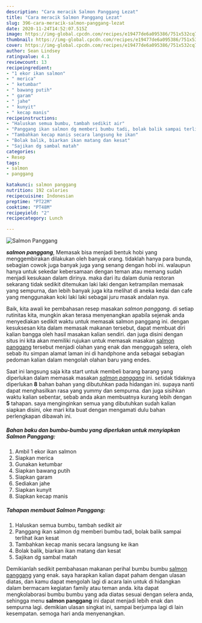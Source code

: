 ```yaml
---
description: "Cara meracik Salmon Panggang Lezat"
title: "Cara meracik Salmon Panggang Lezat"
slug: 396-cara-meracik-salmon-panggang-lezat
date: 2020-11-24T14:52:07.515Z
image: https://img-global.cpcdn.com/recipes/e19477de6a095386/751x532cq70/salmon-panggang-foto-resep-utama.jpg
thumbnail: https://img-global.cpcdn.com/recipes/e19477de6a095386/751x532cq70/salmon-panggang-foto-resep-utama.jpg
cover: https://img-global.cpcdn.com/recipes/e19477de6a095386/751x532cq70/salmon-panggang-foto-resep-utama.jpg
author: Sean Lindsey
ratingvalue: 4.1
reviewcount: 13
recipeingredient:
- "1 ekor ikan salmon"
- " merica"
- " ketumbar"
- " bawang putih"
- " garam"
- " jahe"
- " kunyit"
- " kecap manis"
recipeinstructions:
- "Haluskan semua bumbu, tambah sedikit air"
- "Panggang ikan salmon dg memberi bumbu tadi, bolak balik sampai terlihat ikan kesat"
- "Tambahkan kecap manis secara langsung ke ikan"
- "Bolak balik, biarkan ikan matang dan kesat"
- "Sajikan dg sambal matah"
categories:
- Resep
tags:
- salmon
- panggang

katakunci: salmon panggang 
nutrition: 192 calories
recipecuisine: Indonesian
preptime: "PT22M"
cooktime: "PT48M"
recipeyield: "2"
recipecategory: Lunch

---
```



![Salmon Panggang](https://img-global.cpcdn.com/recipes/e19477de6a095386/751x532cq70/salmon-panggang-foto-resep-utama.jpg)

<b><i>salmon panggang</i></b>, Memasak bisa menjadi bentuk hobi yang menggembirakan dilakukan oleh banyak orang. tidaklah hanya para bunda, sebagian cowok juga banyak juga yang senang dengan hobi ini. walaupun hanya untuk sekedar kebersamaan dengan teman atau memang sudah menjadi kesukaan dalam dirinya. maka dari itu dalam dunia restoran sekarang tidak sedikit ditemukan laki laki dengan ketrampilan memasak yang sempurna, dan lebih banyak juga kita melihat di aneka kedai dan cafe yang menggunakan koki laki laki sebagai juru masak andalan nya.

Baik, kita awali ke pembahasan resep masakan <i>salmon panggang</i>. di setiap rutinitas kita, mungkin akan terasa menyenangkan apabila sejenak anda menyediakan sedikit waktu untuk memasak salmon panggang ini. dengan kesuksesan kita dalam memasak makanan tersebut, dapat membuat diri kalian bangga oleh hasil masakan kalian sendiri. dan juga disini dengan situs ini kita akan memiliki rujukan untuk memasak masakan <u>salmon panggang</u> tersebut menjadi olahan yang enak dan menggugah selera, oleh sebab itu simpan alamat laman ini di handphone anda sebagai sebagian pedoman kalian dalam mengolah olahan baru yang endes.




Saat ini langsung saja kita start untuk membeli barang barang yang diperlukan dalam memasak masakan <u><i>salmon panggang</i></u> ini. setidak tidaknya diperlukan <b>8</b> bahan bahan yang dibutuhkan pada hidangan ini. supaya nanti dapat menghasilkan rasa yang yummy dan sempurna. dan juga sisihkan waktu kalian sebentar, sebab anda akan membuatnya kurang lebih dengan <b>5</b> tahapan. saya menginginkan semua yang dibutuhkan sudah kalian siapkan disini, oke mari kita buat dengan mengamati dulu bahan perlengkapan dibawah ini.

<!--inarticleads1-->

##### Bahan baku dan bumbu-bumbu yang diperlukan untuk menyiapkan Salmon Panggang:

1. Ambil 1 ekor ikan salmon
1. Siapkan  merica
1. Gunakan  ketumbar
1. Siapkan  bawang putih
1. Siapkan  garam
1. Sediakan  jahe
1. Siapkan  kunyit
1. Siapkan  kecap manis




<!--inarticleads2-->

##### Tahapan membuat Salmon Panggang:

1. Haluskan semua bumbu, tambah sedikit air
1. Panggang ikan salmon dg memberi bumbu tadi, bolak balik sampai terlihat ikan kesat
1. Tambahkan kecap manis secara langsung ke ikan
1. Bolak balik, biarkan ikan matang dan kesat
1. Sajikan dg sambal matah




Demikianlah sedikit pembahasan makanan perihal bumbu bumbu <u>salmon panggang</u> yang enak. saya harapkan kalian dapat paham dengan ulasan diatas, dan kamu dapat mengolah lagi di acara lain untuk di hidangkan dalam bermacam kegiatan family atau teman anda. kita dapat mengkolaborasi bumbu bumbu yang ada diatas sesuai dengan selera anda, sehingga menu <b>salmon panggang</b> ini dapat menjadi lebih enak dan sempurna lagi. demikian ulasan singkat ini, sampai berjumpa lagi di lain kesempatan. semoga hari anda menyenangkan.
